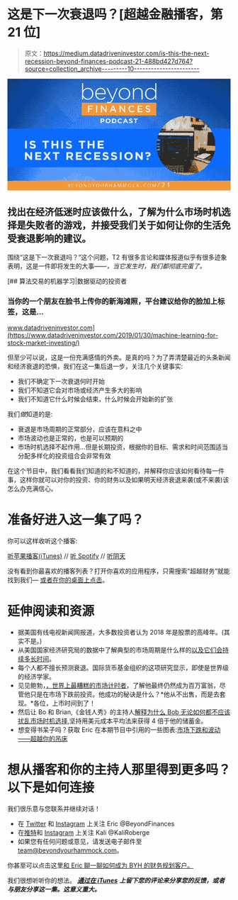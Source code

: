 # 这是下一次衰退吗？[超越金融播客，第 21 位]

> 原文：<https://medium.datadriveninvestor.com/is-this-the-next-recession-beyond-finances-podcast-21-488bd427d764?source=collection_archive---------10----------------------->

![](img/8ff4431c729bb1c86785096dc4db0bcf.png)

## 找出在经济低迷时应该做什么，了解为什么市场时机选择是失败者的游戏，并接受我们关于如何让你的生活免受衰退影响的建议。

围绕“这是下一次衰退吗？”这个问题，T2 有很多言论和媒体报道似乎有很多迹象表明，这是一件即将发生的大事——*，当它发生时，我们都彻底完蛋了。*

[](https://www.datadriveninvestor.com/2019/01/30/machine-learning-for-stock-market-investing/) [## 算法交易的机器学习|数据驱动的投资者

### 当你的一个朋友在脸书上传你的新海滩照，平台建议给你的脸加上标签，这是…

www.datadriveninvestor.com](https://www.datadriveninvestor.com/2019/01/30/machine-learning-for-stock-market-investing/) 

但至少可以说，这是一份充满感情的外卖。是真的吗？为了弄清楚最近的头条新闻和经济衰退的恐惧，我们在这一集后退一步，关注几个关键事实:

*   我们不确定下一次衰退何时开始
*   我们不知道它会对市场或经济产生多大的影响
*   我们不知道它什么时候会结束，什么时候会开始新的扩张

我们*做*知道的是:

*   衰退是市场周期的正常部分，应该在意料之中
*   市场波动也是正常的，也是可以预期的
*   市场时机选择不起作用…但是长期投资，根据你的目标、需求和时间范围适当分配多样化的投资组合会非常有效

在这个节目中，我们看看我们知道的和不知道的，并解释你应该如何看待每一件事，这样你就可以对你的投资、你的财务以及如果明天经济衰退来袭(或不来袭)该怎么办充满信心。

# 准备好进入这一集了吗？

你可以这样收听这个播客:

[听苹果播客(iTunes)](https://podcasts.apple.com/us/podcast/beyond-finances/id1448447206) // [听 Spotify](https://open.spotify.com/show/6wVjV6ErKa4uGi8UVQJM66) // [听阴天](https://overcast.fm/itunes1448447206/beyond-finances)

没有看到你最喜欢的播客列表？打开你喜欢的应用程序，只需搜索“超越财务”就能找到我们— [或者在你的桌面上点击](http://beyondyourhammock.com/21)。

# 延伸阅读和资源

*   据美国有线电视新闻网报道，大多数投资者认为 2018 年是股票的高峰年。(其实不是。)
*   从美国国家经济研究局的数据中了解典型的市场周期是什么样的[以及它们会持续多长时间](https://www.nber.org/cycles/)。
*   每个人都不擅长预测衰退。国际货币基金组织的这项研究显示，即使是世界级的经济学家。
*   见见鲍勃，[，世界上最糟糕的市场计时者](https://awealthofcommonsense.com/2014/02/worlds-worst-market-timer/)，了解他最终仍然成为百万富翁，尽管他只是在市场下跌前投资。他成功的秘诀是什么？*他从不出售，而是去套现。*各位，上市时间到了！
*   然后让 Bo 和 Brian,《金钱人秀》的主持人[解释为什么 Bob 无论如何都不应该扰乱市场时机选择](https://youtu.be/oIiFIFG3eII),坚持用美元成本平均法来获得 4 倍于他的储蓄金。
*   想变得书呆子吗？获取 Eric 在本期节目中引用的一些图表:[市场下跌和波动——超越你的吊床](https://beyondyourhammock.com/wp-content/uploads/2019/09/Market-Declines-and-Volatility-Unbranded.pptx)

# 想从播客和你的主持人那里得到更多吗？以下是如何连接

我们很乐意与您联系并继续对话！

*   在 [Twitter](http://twitter.com/beyondfinances) 和 [Instagram](http://instagram.com/beyondfinances) 上关注 Eric @BeyondFinances
*   在[推特](http://twitter.com/kaliroberge)和 [Instagram](http://instagram.com/kaliroberge) 上关注 Kali @KaliRoberge
*   如果您有任何问题或意见，请发送电子邮件至 team@beyondyourhammock.com。

你甚至可以点击这里[和 Eric 聊一聊如何成为 BYH 的财务规划客户。](http://booknow.so/ericroberge)

我们很想听听你的想法。 [***通过在 iTunes***](https://itunes.apple.com/us/podcast/beyond-finances/id1448447206) ***上留下您的评论来分享您的反馈，或者与朋友分享这一集。这意义重大。***